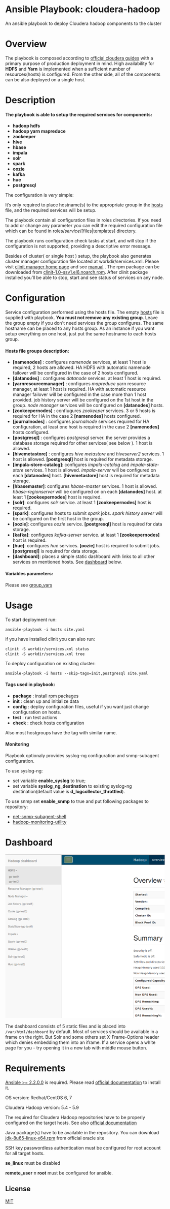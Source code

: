 # Ansible Playbook: cloudera-hadoop

An ansible playbook to deploy Cloudera hadoop components to the cluster
# Overview
The playbook is composed according to [official cloudera guides](http://www.cloudera.com/content/www/en-us/documentation/enterprise/5-4-x/topics/cdh_ig_command_line.html) with a primary purpose of production deployment in mind. High availability for **HDFS** and **Yarn** is implemented when a sufficient number of resources(hosts) is configured. From the other side, all of the components can be also deployed on a single host.

# Description
#### The playbook is able to setup the required services for components:
* **hadoop hdfs**
* **hadoop yarn mapreduce**
* **zookeeper**
* **hive**
* **hbase**
* **impala**
* **solr**
* **spark**
* **oozie**
* **kafka**
* **hue**
* **postgresql**

The configuration is _very_ simple:

It’s only required to place hostname(s) to the appropriate group in the [hosts](hosts) file, and the required services will be setup.

The playbook contain all configuration files in roles directories. If you need to add or change any parameter you can edit
the required configuration file which can be found in roles/_service_/[files|templates] directory.

The playbook runs configuration check tasks at start, and will stop if the configuration is not supported,
providing a descriptive error message.

Besides of cluster( or single host ) setup, the playbook also generates cluster manager configuration file located at workdir/services.xml.
Please visit [clinit manager home page](https://github.com/sergevs/clinit) and see [manual](https://github.com/sergevs/clinit/wiki) .
The rpm package can be downloaded from [clinit-1.0-ssv1.el6.noarch.rpm](https://github.com/sergevs/clinit/releases/download/1.0/clinit-1.0-ssv1.el6.noarch.rpm).
After clinit package installed you’ll be able to stop, start and see status of services on any node.

# Configuration
Service configuration performed using the hosts file. The empty [hosts](https://github.com/sergevs/ansible-cloudera-hadoop/blob/master/hosts) file is supplied with playbook. **You must not remove any existing group**. Leave the group empty if you don't need services the group configures. The same hostname can be placed to any hosts group. As an instance if you want setup everything on one host, just put the same hostname to each hosts group.

#### Hosts file groups description:
* **[namenodes]** : configures _namenode_ services, at least 1 host is required, 2 hosts are allowed. HA HDFS with automatic namenode failover will be configured in the case of 2 hosts configured.
* **[datanodes]** : configures _datanode_ services, at least 1 host is required.
* **[yarnresourcemanager]** : configures _mapreduce_ yarn resource manager, at least 1 host is required. HA with automatic resource manager failover will be configured in the case more than 1 host provided. job history server will be configured on the 1st host in the group.  _node manager_ services will be configured on **[datanodes]** hosts.
* **[zookeepernodes]** : confiugures _zookeeper_ services. 3 or 5 hosts is required for HA in the case 2 **[namenodes]** hosts configured.
* **[journalnodes]** : configures _journalnode_ services required for HA configuration, at least one host is required in the case 2 **[namenodes]** hosts configured.
* **[postgresql]** : configures _postgresql_ server. the server provides a database storage required for other services( see below ). 1 host is allowed.
* **[hivemetastore]** : configures _hive metastore_ and _hiveserver2_ services. 1 host is allowed. **[postgresql]** host is required for metadata storage.
* **[impala-store-catalog]**: configures _impala-catalog_ and _impala-state-store_ services. 1 host is allowed. _impala-server_ will be configured on each **[datanodes]** host. **[hivemetastore]** host is required for metadata storage.
* **[hbasemaster]**: configures _hbase-master_ services. 1 host is allowed. _hbase-regionserver_ will be configured on on each **[datanodes]** host. at least 1 **[zookeepernodes]** host is required.
* **[solr]**: configures _solr_ service. at least 1 **[zookeepernodes]** host is required.
* **[spark]**: configures hosts to submit _spark_ jobs. _spark history server_ will be configured on the first host in the group.
* **[oozie]**: configures _oozie_ service. **[postgresql]** host is required for data storage.
* **[kafka]**: configures _kafka-server_ service. at least 1 **[zookeepernodes]** host is required.
* **[hue]**: configures _hue_ services. **[oozie]** host is required to submit jobs. **[postgresql]** is required for data storage.
* **[dashboard]**: places a simple static dashboard with links to all other services on mentioned hosts. See [dashboard](#dashboard) below.

#### Variables parameters:
Please see [group_vars](https://github.com/sergevs/ansible-cloudera-hadoop/tree/master/group_vars)

# Usage
To start deployment run:

    ansible-playbook -i hosts site.yaml

if you have installed clinit you can also run:

    clinit -S workdir/services.xml status
    clinit -S workdir/services.xml tree

To deploy configuration on existing cluster:

    ansible-playbook -i hosts --skip-tags=init,postgresql site.yaml

#### Tags used in playbook:
* **package** : install rpm packages
* **init** : clean up and initialize data
* **config** : deploy configuration files, useful if you want just change configuration on hosts.
* **test** : run test actions
* **check** : check hosts configuration

Also most hostgroups have the tag with similar name.

#### Monitoring
Playbook optionaly provides syslog-ng configuration and snmp-subagent configuration.

To use syslog-ng:

* set variable **enable_syslog**  to true;
* set variable **syslog_ng_destination** to existing syslog-ng destination(default value is **d_logcollector_throttled**).

To use snmp set **enable_snmp** to true and put following packages to repository:

* [net-snmp-subagent-shell](https://github.com/sergevs/net-snmp-subagent-shell)
* [hadoop-monitoring-utility](https://github.com/go1dshtein/hadoop-monitoring-utility)

# Dashboard
![dashboard](dashboard.demo.png "Dashboard Screenshot")

The dashboard consists of 5 static files and is placed into ```/var/html/dashboard``` by default.
Most of services should be available in a frame on the right. But Solr and some others set X-Frame-Options header
which denies embedding them into an iframe. If a service opens a white page for you - try opening it in a new tab with middle mouse button.

# Requirements
[Ansible >= 2.2.0.0](http://www.ansible.com) is required. Please read [official documentation](http://docs.ansible.com/ansible/intro_installation.html#latest-release-via-yum) to install it.

OS version: Redhat/CentOS 6, 7

Cloudera Hadoop version: 5.4 - 5.9

The required for Cloudera Hadoop repositories have to be properly configured on the target hosts.
See also [official documentation](http://www.cloudera.com/content/www/en-us/documentation/enterprise/latest/topics/cdh_ig_yumrepo_local_create.html)

Java package(s) have to be available in the repository. You can download [jdk-8u65-linux-x64.rpm](http://www.oracle.com/technetwork/java/javase/downloads/java-archive-javase8-2177648.html#jdk-8u60-oth-JPR) from official oracle site

SSH key passwordless authentication must be configured for root account for all target hosts.

**se_linux** must be disabled

**remote_user = root** must be configured for ansible.

## License

[MIT](https://github.com/sergevs/ansible-cloudera-hadoop/blob/master/LICENSE)
